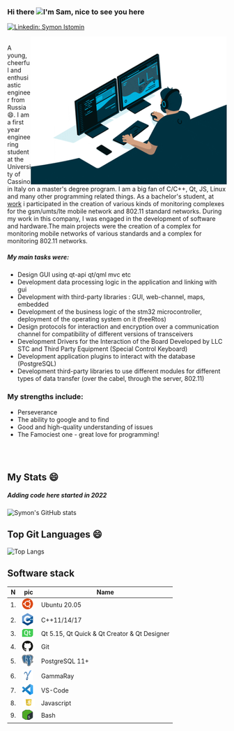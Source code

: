 ### Hi there <img src="https://media.giphy.com/media/hvRJCLFzcasrR4ia7z/giphy.gif" width="25px">I'm Sam, nice to see you here

[![Linkedin: Symon Istomin](https://img.shields.io/badge/-Symon%20Istomin-blue?style=flat-square&logo=Linkedin&logoColor=white&link=https://www.linkedin.com/in/semeon-istomin-343361225/)](https://www.linkedin.com/in/semeon-istomin-343361225/)

<img align="right" alt="GIF" src="assets/giphy.gif" width="450" height=width/1.5625 />


<br/>
A young, cheerful and enthusiastic engineer from Russia 😄. I am a first year engineering student at the University of Cassino in Italy on a master's degree program.
I am a big fan of C/C++, Qt, JS, Linux and many other programming related things. As a bachelor's student, at <a href="https://www.stc-spb.ru/">work</a> i participated in the creation of various kinds of monitoring complexes for the gsm/umts/lte mobile network and 802.11 standard networks. During my work in this company, I was engaged in the development of software and hardware.The main projects were the creation of a complex for monitoring mobile networks of various standards and a complex for 
monitoring 802.11 networks. 


##### My main tasks were:

* Design GUI using qt-api qt/qml mvc etc
* Development data processing logic in the application and linking with gui
* Development with third-party libraries : GUI, web-channel, maps, embedded
* Development of the business logic of the stm32 microcontroller, deployment of the operating system on it (freeRtos)
* Design protocols for interaction and encryption over a communication channel for compatibility of different versions of transceivers
* Development Drivers for the Interaction of the Board Developed by LLC STC and Third Party Equipment (Special Control Keyboard)
* Development application plugins to interact with the database (PostgreSQL)
* Development third-party libraries to use different modules for different types of data transfer (over the cabel, through the server, 802.11)

### My strengths include: 
* Perseverance
* The ability to google and to find 
* Good and high-quality understanding of issues
* The Famociest one - great love for programming!
<br/>
<br/>



## My Stats 😄 
##### Adding code here started in 2022

![Symon's GitHub stats](https://github-readme-stats.vercel.app/api?username=ISsemeon&show_icons=true&count_private=true)

## Top Git Languages 😄
![Top Langs](https://github-readme-stats.vercel.app/api/top-langs/?username=ISsemeon&layout=compact)

## Software stack


|  N| pic | Name|  
| ------ |------|------|
| 1. | <img src="assets/ubuntu.png" width="25px"> | Ubuntu 20.05 | 
| 2. | <img src="assets/cpp.png" width="25px"> | C++11/14/17 | 
| 3. | <img src="assets/qt.png" width="25px"> | Qt 5.15, Qt Quick & Qt Creator & Qt Designer| 
| 4. | <img src="assets/git.png" width="25px"> | Git |
| 5. | <img src="assets/postgresql.png" width="25px"> | PostgreSQL 11+ | 
| 6. | <img src="assets/GammaRay.jpeg" width="25px"> | GammaRay | 
| 7. | <img src="assets/vscode.png" width="25px"> | VS-Code | 
| 8. | <img src="assets/js.png" width="30px"> | Javascript | 
| 9. | <img src="assets/bash.png" width="25px"> | Bash | 







